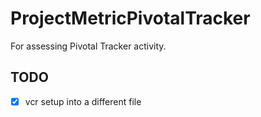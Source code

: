 ProjectMetricPivotalTracker
===========================

For assessing Pivotal Tracker activity.

TODO 
----

* [x] vcr setup into a different file